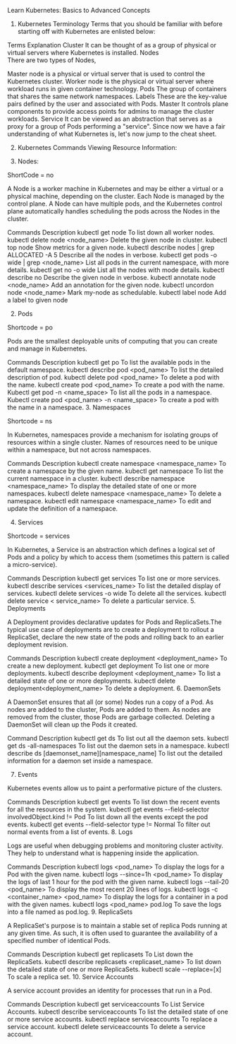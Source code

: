 Learn Kubernetes: Basics to Advanced Concepts
1. Kubernetes Terminology
Terms that you should be familiar with before starting off with Kubernetes are enlisted below:

Terms	Explanation
Cluster	It can be thought of as a group of physical or virtual servers where Kubernetes is installed.
Nodes	
There are two types of Nodes, 

Master node is a physical or virtual server that is used to control the Kubernetes cluster.
Worker node is the physical or virtual server where workload runs in given container technology.
Pods	The group of containers that shares the same network namespaces.
Labels	These are the key-value pairs defined by the user and associated with Pods.
Master	It controls plane components to provide access points for admins to manage the cluster workloads.
Service	It can be viewed as an abstraction that serves as a proxy for a group of Pods performing a "service".
Since now we have a fair understanding of what Kubernetes is, let's now jump to the cheat sheet.

2. Kubernetes Commands
Viewing Resource Information:

1. Nodes: 

ShortCode = no

A Node is a worker machine in Kubernetes and may be either a virtual or a physical machine, depending on the cluster. Each Node is managed by the control plane. A Node can have multiple pods, and the Kubernetes control plane automatically handles scheduling the pods across the Nodes in the cluster.

Commands	Description
kubectl get node	To list down all worker nodes.
kubectl delete node <node_name>	Delete the given node in cluster.
kubectl top node	Show metrics for a given node.
kubectl describe nodes | grep ALLOCATED -A 5	Describe all the nodes in verbose.
kubectl get pods -o wide | grep <node_name>	List all pods in the current namespace, with more details.
kubectl get no -o wide	List all the nodes with mode details.
kubectl describe no	Describe the given node in verbose.
kubectl annotate node <node_name>	Add an annotation for the given node.
kubectl uncordon node <node_name>	Mark my-node as schedulable.
kubectl label node	Add a label to given node

2. Pods

Shortcode = po

Pods are the smallest deployable units of computing that you can create and manage in Kubernetes.

Commands	Description
kubectl get po	To list the available pods in the default namespace.
kubectl describe pod <pod_name>	To list the detailed description of pod.
kubectl delete pod <pod_name>	To delete a pod with the name.
kubectl create pod <pod_name>	To create a pod with the name.
Kubectl get pod -n <name_space>	To list all the pods in a namespace.
Kubectl create pod <pod_name> -n <name_space>	To create a pod with the name in a namespace.
3. Namespaces

Shortcode = ns

In Kubernetes, namespaces provide a mechanism for isolating groups of resources within a single cluster. Names of resources need to be unique within a namespace, but not across namespaces.

Commands	Description
kubectl create namespace <namespace_name>	To create a namespace by the given name.
kubectl get namespace	To list the current namespace in a cluster.
kubectl describe namespace <namespace_name>	To display the detailed state of one or more namespaces.
kubectl delete namespace <namespace_name>	To delete a namespace.
kubectl edit namespace <namespace_name>	To edit and update the definition of a namespace.

4. Services

Shortcode = services

In Kubernetes, a Service is an abstraction which defines a logical set of Pods and a policy by which to access them (sometimes this pattern is called a micro-service).

Commands	Description
kubectl get services	To list one or more services.
kubectl describe services <services_name>	To list the detailed display of services.
kubectl delete services -o wide	To delete all the services.
kubectl delete service < service_name>	To delete a particular service.
5. Deployments

A Deployment provides declarative updates for Pods and ReplicaSets.The typical use case of deployments are to create a deployment to rollout a ReplicaSet, declare the new state of the pods and rolling back to an earlier deployment revision.

Commands	Description
kubectl create deployment <deployment_name>	To create a new deployment.
kubectl get deployment	To list one or more deployments.
kubectl describe deployment <deployment_name>	To list a detailed state of one or more deployments.
kubectl delete deployment<deployment_name>	To delete a deployment.
6. DaemonSets

A DaemonSet ensures that all (or some) Nodes run a copy of a Pod. As nodes are added to the cluster, Pods are added to them. As nodes are removed from the cluster, those Pods are garbage collected. Deleting a DaemonSet will clean up the Pods it created.

Command	Description
kubectl get ds	To list out all the daemon sets.
kubectl get ds -all-namespaces	To list out the daemon sets in a namespace.
kubectl describe ds [daemonset_name][namespace_name]	To list out the detailed information for a daemon set inside a namespace.

7. Events

Kubernetes events allow us to paint a performative picture of the clusters.

Commands	Description
kubectl get events	To list down the recent events for all the resources in the system.
kubectl get events --field-selector involvedObject.kind != Pod	To list down all the events except the pod events.
kubectl get events --field-selector type != Normal	To filter out normal events from a list of events.
8. Logs

Logs are useful when debugging problems and monitoring cluster activity. They help to understand what is happening inside the application.

Commands	Description
kubectl logs <pod_name>	To display the logs for a Pod with the given name.
kubectl logs --since=1h <pod_name>	To display the logs of last 1 hour for the pod with the given name.
kubectl logs --tail-20 <pod_name>	To display the most recent 20 lines of logs.
kubectl logs -c <container_name> <pod_name>	To display the logs for a container in a pod with the given names.
kubectl logs <pod_name> pod.log	To save the logs into a file named as pod.log.
9. ReplicaSets

A ReplicaSet's purpose is to maintain a stable set of replica Pods running at any given time. As such, it is often used to guarantee the availability of a specified number of identical Pods.

Commands	Description
kubectl get replicasets	To List down the ReplicaSets.
kubectl describe replicasets <replicaset_name>	To list down the detailed state of one or more ReplicaSets.
kubectl scale --replace=[x]	To scale a replica set.
10. Service Accounts

A service account provides an identity for processes that run in a Pod.

Commands	Description
kubectl get serviceaccounts	To List Service Accounts.
kubectl describe serviceaccounts	To list the detailed state of one or more service accounts.
kubectl replace serviceaccounts	To replace a service account.
kubectl delete serviceaccounts <name>	To delete a service account.
